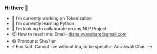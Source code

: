 ### Hi there 👋



- 🔭 I’m currently working on Tokenization 
- 🌱 I’m currently learning Python
- 👯 I’m looking to collaborate on any NLP Project 
- 📫 How to reach me: Email- disha.vyavahare@gmail.com
- 😄 Pronouns: She/Her
- ⚡ Fun fact: Cannot live without tea, to be specific- Adrakwali Chai.
-->
